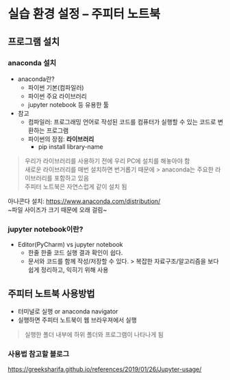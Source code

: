 # 실습 환경 설정 – 주피터 노트북

## 프로그램 설치

### anaconda 설치

- anaconda란?
  - 파이썬 기본(컴파일러)
  - 파이썬 주요 라이브러리
  - jupyter notebook 등 유용한 툴
- 참고
  - 컴파일러: 프로그래밍 언어로 작성된  코드를 컴퓨터가 실행할 수  있는 코드로 변환하는 프로그램
  - 파이썬의 장점: **라이브러리**
    - pip install library-name
> 우리가 라이브러리를 사용하기 전에 우리 PC에 설치를 해놓아야 함  
> 새로운 라이브러리를 매번 설치하면 번거롭기 때문에  > anaconda는 주요한 라이브러리를 포함하고 있음  
주피터 노트북은 자연스럽게 같이 설치 됨

아나콘다 설치: https://www.anaconda.com/distribution/  
~파일 사이즈가 크기 때문에 오래 걸림~


### jupyter notebook이란?

- Editor(PyCharm) vs jupyter notebook
  - 한줄 한줄 코드 실행 결과 확인이 쉽다.
  - 문서와 코드를 함께 작성/저장할 수 있다.  > 복잡한 자료구조/알고리즘을 보다 쉽게 정리하고, 익히기 위해 사용   

## 주피터 노트북 사용방법

- 터미널로 실행 or anaconda navigator  
- 실행하면 주피터 노트북이 웹 브라우져에서 실행  
> 실행한 폴더 내부에 하위 폴더와 프로그램이 나타나게 됨  

### 사용법 참고할 블로그

https://greeksharifa.github.io/references/2019/01/26/Jupyter-usage/
